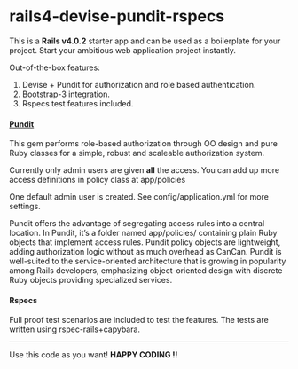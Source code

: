 <h1>rails4-devise-pundit-rspecs</h1>

<p>This is a <strong>Rails v4.0.2</strong> starter app and can be used as a boilerplate for your project. Start your ambitious web application project instantly.</p>

<p>Out-of-the-box features:</p>
<ol>
	<li>Devise + Pundit for authorization and role based authentication.</li>
	<li>Bootstrap-3 integration.</li>
	<li>Rspecs test features included.</li>
</ol>


<h4><a href="https://github.com/elabs/pundit">Pundit</a></h4>
<p>This gem performs role-based authorization through OO design and pure Ruby classes for a simple, robust and scaleable authorization system.</p>
<p>Currently only admin users are given <strong>all</strong> the access. You can add up more access definitions in policy class at app/policies</p>
<p>One default admin user is created. See config/application.yml for more settings.</p>
<p>Pundit offers the advantage of segregating access rules into a central location. In Pundit, it’s a folder named app/policies/ containing plain Ruby objects that implement access rules. Pundit policy objects are lightweight, adding authorization logic without as much overhead as CanCan. Pundit is well-suited to the service-oriented architecture that is growing in popularity among Rails developers, emphasizing object-oriented design with discrete Ruby objects providing specialized services.</p>


<h4>Rspecs</h4>
<p>Full proof test scenarios are included to test the features. The tests are written using rspec-rails+capybara.</p>

<hr>
<p>Use this code as you want! <strong>HAPPY CODING !!</strong></p>
